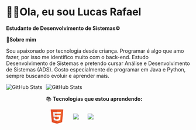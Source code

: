 <h1>🧑‍🦱Ola, eu sou Lucas Rafael</h1>

**Estudante de Desenvolvimento de Sistemas⚙️**

**🔎Sobre mim**

Sou apaixonado por tecnologia desde criança. Programar é algo que amo fazer, por isso me identifico muito com o back-end. Estudo Desenvolvimento de Sistemas e pretendo cursar Análise e Desenvolvimento de Sistemas (ADS). Gosto especialmente de programar em Java e Python, sempre buscando evoluir e aprender mais.

<img 
    align="left" 
    alt="GitHub Stats" 
    height="160" 
    style="padding-right: 10px;" 
    src="https://github-readme-stats.vercel.app/api?username=jord4n123&show_icons=true&theme=tokyonight&include_all_commits=true&locale=pt-br" 
/>
<img 
      alt="GitHub Stats" 
      height="160" 
      src="https://github-readme-stats.vercel.app/api/top-langs/?username=jord4n123&theme=tokyonight&layout=compact&custom_title=Tecnologias&langs_count=5" 
  />

📚 **Tecnologias que estou aprendendo:**
<div style="display: inline_block">

   <img align="center" width=40 heght=30 hspace=10 src="https://raw.githubusercontent.com/devicons/devicon/master/icons/html5/html5-original.svg" />
   <img align="center" width=40 heght=30 hspace=10 src="https://cdn.jsdelivr.net/gh/devicons/devicon@latest/icons/css3/css3-original.svg" />
   <img align="center" width=40 heght=30 hspace=10 src="https://cdn.jsdelivr.net/gh/devicons/devicon@latest/icons/git/git-original.svg" />
  </div>
</div>

